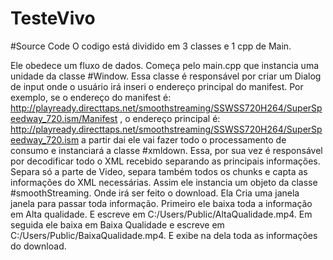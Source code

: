 # TesteVivo

#Source Code
O codigo está dividido em 3 classes e 1 cpp de Main.

Ele obedece um fluxo de dados. Começa pelo main.cpp que instancia uma unidade da classe #Window. 
Essa classe é responsável por criar um Dialog de input onde o usuário irá inseri o endereço principal do manifest. Por exemplo, se o endereço do manifest é: http://playready.directtaps.net/smoothstreaming/SSWSS720H264/SuperSpeedway_720.ism/Manifest , o endereço principal é: http://playready.directtaps.net/smoothstreaming/SSWSS720H264/SuperSpeedway_720.ism a partir dai ele vai fazer todo o processamento de consumo e instanciará a classe #xmldown.
Essa, por sua vez é responsável por decodificar todo o XML recebido separando as principais informações. Separa só a parte de Video, separa também todos os chunks e capta as informações do XML necessárias.
Assim ele instancia um objeto da classe #smoothStreaming. Onde irá ser feito o download. 
Ela Cria uma janela janela para passar toda informação. 
Primeiro ele baixa toda a informação em Alta qualidade. E escreve em C:/Users/Public/AltaQualidade.mp4. Em seguida ele baixa em Baixa Qualidade e escreve em C:/Users/Public/BaixaQualidade.mp4.
E exibe na dela toda as informações do download.

